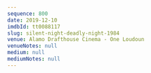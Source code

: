 ```yaml
---
sequence: 800
date: 2019-12-10
imdbId: tt0088117
slug: silent-night-deadly-night-1984
venue: Alamo Drafthouse Cinema - One Loudoun
venueNotes: null
medium: null
mediumNotes: null
---
```

